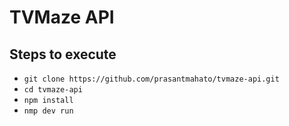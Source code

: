 # TVMaze API

## Steps to execute

- `git clone https://github.com/prasantmahato/tvmaze-api.git`
- `cd tvmaze-api`
- `npm install`
- `nmp dev run`